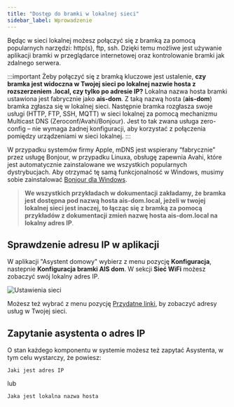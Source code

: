 ```yaml
---
title: "Dostęp do bramki w lokalnej sieci"
sidebar_label: Wprowadzenie
---
```


Będąc w sieci lokalnej możesz połączyć się z bramką za pomocą popularnych narzędzi: http(s), ftp, ssh. Dzięki temu możliwe jest używanie aplikacji bramki w przeglądarce internetowej oraz kontrolowanie bramki jak zdalnego serwera.


:::important
 Żeby połączyć się z bramką kluczowe jest ustalenie, **czy bramka jest widoczna w Twojej sieci po lokalnej nazwie hosta z rozszerzeniem .local, czy tylko po adresie IP?** Lokalna nazwa hosta bramki ustawiona jest fabrycznie jako **ais-dom**. Z taką nazwą  hosta (**ais-dom**) bramka zgłasza się w lokalnej sieci. Następnie bramka rozgłasza swoje usługi (HTTP, FTP, SSH, MQTT) w sieci lokalnej za pomocą mechanizmu Multicast DNS (Zeroconf/Avahi/Bonjour). Jest to tak zwana usługa zero-config – nie wymaga żadnej konfiguracji, aby korzystać z połączenia pomiędzy urządzeniami w sieci lokalnej.
:::

W przypadku systemów firmy Apple, mDNS jest wspierany “fabrycznie” przez usługę Bonjour, w przypadku Linuxa, obsługę zapewnia Avahi, które jest automatycznie zainstalowane we wszystkich popularnych dystrybucjach. Aby otrzymać tę samą funkcjonalność w Windows, musimy sobie zainstalować [Bonjour dla Windows](https://support.apple.com/kb/dl999?locale=pl_PL).

>**We wszystkich przykładach w dokumentacji zakładamy, że bramka jest dostępna pod nazwą hosta ais-dom.local, jeżeli w twojej lokalnej sieci jest inaczej, to łącząc się z bramką za pomocą przykładów z dokumentacji zmień nazwę hosta ais-dom.local na lokalny adres IP**.

## Sprawdzenie adresu IP w aplikacji

W aplikacji "Asystent domowy" wybierz z menu pozycję **Konfiguracja**, nastepnie **Konfiguracja bramki AIS dom**. W sekcji **Sieć WiFi** możesz zobaczyć swój lokalny adres IP.

![Ustawienia sieci](/img/en/bramka/ais_bramka_ip_address.png)

Możesz też wybrać z menu pozycję [Przydatne linki](ais_bramka_services), by zobaczyć adresy usług w Twojej sieci.


## Zapytanie asystenta o adres IP

O stan każdego komponentu w systemie możesz też zapytać Asystenta, w tym celu wystarczy, że powiesz:

```text
Jaki jest adres IP
```

lub

```text
Jaka jest lokalna nazwa hosta
```
